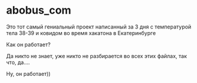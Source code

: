 # abobus_com

Это тот самый гениальный проект написанный за 3 дня с температурой тела 38-39 и ковидом во время хакатона в Екатеринбурге

Как он работает?

Да никто не знает, уже никто не разбирается во всех этих файлах, так что, да....

Ну, он работает))

